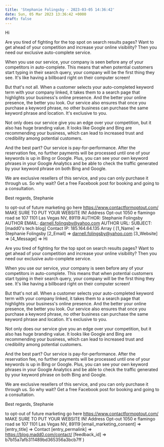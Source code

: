 ```yaml
---
title: 'Stephanie Folingsby - 2023-03-05 14:36:42'
date: Sun, 05 Mar 2023 13:36:42 +0000
draft: false
---
```


Hi

Are you tired of fighting for the top spot on search results pages? Want to get ahead of your competition and increase your online visibility? Then you need our exclusive auto-complete service.

When you use our service, your company is seen before any of your competitors in auto-complete. This means that when potential customers start typing in their search query, your company will be the first thing they see. It's like having a billboard right on their computer screen!

But that's not all. When a customer selects your auto-completed keyword term with your company linked, it takes them to a search page that highlights your business's online presence. And the better your online presence, the better you look. Our service also ensures that once you purchase a keyword phrase, no other business can purchase the same keyword phrase and location. It's exclusive to you.

Not only does our service give you an edge over your competition, but it also has huge branding value. It looks like Google and Bing are recommending your business, which can lead to increased trust and credibility among potential customers.

And the best part? Our service is pay-for-performance. After the reservation fee, no further payments will be processed until one of your keywords is up in Bing or Google. Plus, you can see your own keyword phrases in your Google Analytics and be able to check the traffic generated by your keyword phrase on both Bing and Google.

We are exclusive resellers of this service, and you can only purchase it through us. So why wait? Get a free Facebook post for booking and going to a consultation.

Best regards, Stephanie

to opt-out of future marketing go here https://www.contactformoptout.com/ MAKE SURE TO PUT YOUR WEBSITE IN! Address Opt-out 1050 e flamingo road se 107 1101 Las Vegas NV, 89119 AUTHOR: Stephanie Folingsby AUTHOR EMAIL: darnell.folingsby@yahoo.com AUTHOR URL: SUBJECT: \[madd0's tech blog\] Contact IP: 185.164.64.135 Array ( \[1\_Name\] => Stephanie Folingsby \[2\_Email\] => darnell.folingsby@yahoo.com \[3\_Website\] => \[4\_Message\] => Hi

Are you tired of fighting for the top spot on search results pages? Want to get ahead of your competition and increase your online visibility? Then you need our exclusive auto-complete service.

When you use our service, your company is seen before any of your competitors in auto-complete. This means that when potential customers start typing in their search query, your company will be the first thing they see. It's like having a billboard right on their computer screen!

But that's not all. When a customer selects your auto-completed keyword term with your company linked, it takes them to a search page that highlights your business's online presence. And the better your online presence, the better you look. Our service also ensures that once you purchase a keyword phrase, no other business can purchase the same keyword phrase and location. It's exclusive to you.

Not only does our service give you an edge over your competition, but it also has huge branding value. It looks like Google and Bing are recommending your business, which can lead to increased trust and credibility among potential customers.

And the best part? Our service is pay-for-performance. After the reservation fee, no further payments will be processed until one of your keywords is up in Bing or Google. Plus, you can see your own keyword phrases in your Google Analytics and be able to check the traffic generated by your keyword phrase on both Bing and Google.

We are exclusive resellers of this service, and you can only purchase it through us. So why wait? Get a free Facebook post for booking and going to a consultation.

Best regards, Stephanie

to opt-out of future marketing go here https://www.contactformoptout.com/ MAKE SURE TO PUT YOUR WEBSITE IN! Address Opt-out 1050 e flamingo road se 107 1101 Las Vegas NV, 89119 \[email\_marketing\_consent\] => \[entry\_title\] => Contact \[entry\_permalink\] => https://blog.madd0.com/contact/ \[feedback\_id\] => b7b15a7afb311489bd365356a3bcb7ff )